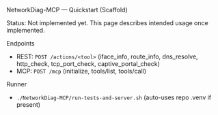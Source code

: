 NetworkDiag-MCP — Quickstart (Scaffold)

Status: Not implemented yet. This page describes intended usage once implemented.

Endpoints
- REST: `POST /actions/<tool>` (iface_info, route_info, dns_resolve, http_check, tcp_port_check, captive_portal_check)
- MCP: `POST /mcp` (initialize, tools/list, tools/call)

Runner
- `./NetworkDiag-MCP/run-tests-and-server.sh` (auto-uses repo .venv if present)

